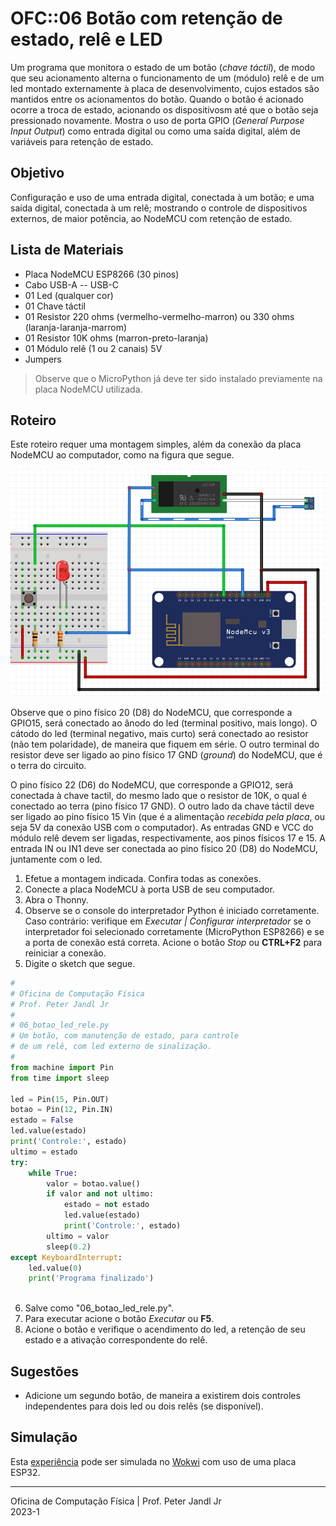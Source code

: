 # OFC::06 Botão com retenção de estado, relê e LED

Um programa que monitora o estado de um botão (*chave táctil*), de modo que seu acionamento alterna o funcionamento de um (módulo) relê e de um led montado externamente à placa de desenvolvimento, cujos estados são mantidos entre os acionamentos do botão. Quando o botão é acionado ocorre a troca de estado, acionando os dispositivosm até que o botão seja pressionado novamente. Mostra o uso de porta GPIO (*General Purpose Input Output*) como entrada digital ou como uma saída digital, além de variáveis para retenção de estado.

## Objetivo

Configuração e uso de uma entrada digital, conectada à um botão; e uma saída digital, conectada à um relê; mostrando o controle de dispositivos externos, de maior potência, ao NodeMCU com retenção de estado.

## Lista de Materiais

* Placa NodeMCU ESP8266 (30 pinos)
* Cabo USB-A -- USB-C
* 01 Led (qualquer cor)
* 01 Chave táctil
* 01 Resistor 220 ohms (vermelho-vermelho-marron) ou 330 ohms (laranja-laranja-marrom)
* 01 Resistor 10K ohms (marron-preto-laranja)
* 01 Módulo relê (1 ou 2 canais) 5V
* Jumpers

> Observe que o MicroPython já deve ter sido instalado previamente na placa NodeMCU utilizada.

## Roteiro

Este roteiro requer uma montagem simples, além da conexão da placa NodeMCU ao computador, como na figura que segue.

![Circuito 06 botão led relê](https://github.com/pjandl/ocf/blob/main/T-2023-1/figuras/06_botao_led_rele.png)

Observe que o pino físico 20 (D8) do NodeMCU, que corresponde a GPIO15, será conectado ao ânodo do led (terminal positivo, mais longo). O cátodo do led (terminal negativo, mais curto) será conectado ao resistor (não tem polaridade), de maneira que fiquem em série. O outro terminal do resistor deve ser ligado ao pino físico 17 GND (*ground*) do NodeMCU, que é o terra do circuito.

O pino físico 22 (D6) do NodeMCU, que corresponde a GPIO12, será conectada à chave tactil, do mesmo lado que o resistor de 10K, o qual é conectado ao terra (pino físico 17 GND). O outro lado da chave táctil deve ser ligado ao pino físico 15 Vin (que é a alimentação *recebida pela placa*, ou seja 5V da conexão USB com o computador). As entradas GND e VCC do módulo relê devem ser ligadas, respectivamente, aos pinos físicos 17 e 15. A entrada IN ou IN1 deve ser conectada ao pino físico 20 (D8) do NodeMCU, juntamente com o led.

1. Efetue a montagem indicada. Confira todas as conexões.
2. Conecte a placa NodeMCU à porta USB de seu computador.
3. Abra o Thonny.
4. Observe se o console do interpretador Python é iniciado corretamente. Caso contrário: verifique em *Executar | Configurar interpretador* se o interpretador foi selecionado corretamente (MicroPython ESP8266) e se a porta de conexão está correta. Acione o botão *Stop* ou **CTRL+F2** para reiniciar a conexão.
5. Digite o sketch que segue.

```python
#
# Oficina de Computação Física
# Prof. Peter Jandl Jr
#
# 06_botao_led_rele.py
# Um botão, com manutenção de estado, para controle
# de um relê, com led externo de sinalização.
#
from machine import Pin
from time import sleep

led = Pin(15, Pin.OUT)
botao = Pin(12, Pin.IN)
estado = False
led.value(estado)
print('Controle:', estado)
ultimo = estado
try:
    while True:
        valor = botao.value()
        if valor and not ultimo:
            estado = not estado
            led.value(estado)
            print('Controle:', estado)
        ultimo = valor
        sleep(0.2)
except KeyboardInterrupt:
    led.value(0)
    print('Programa finalizado')
		  
```

6. Salve como "06_botao_led_rele.py".
7. Para executar acione o botão *Executar* ou **F5**.
8. Acione o botão e verifique o acendimento do led, a retenção de seu estado e a ativação correspondente do relê.

## Sugestões

* Adicione um segundo botão, de maneira a existirem dois controles independentes para dois led ou dois relês (se disponível).

## Simulação

Esta [experiência](https://wokwi.com/projects/346322704191717972) pode ser simulada no [Wokwi](https://wokwi.com/projects/346322704191717972) com uso de uma placa ESP32.

---

Oficina de Computação Física | Prof. Peter Jandl Jr
<br/>2023-1
